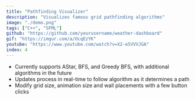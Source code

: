 ```yaml
---
title: "Pathfinding Visualizer"
description: "Visualizes famous grid pathfinding algorithms"
image: "./demo.png"
tags: ["C++", "SFML"]
github: "https://github.com/yourusername/weather-dashboard"
gif: "https://imgur.com/a/OcqEzYK"
youtube: "https://www.youtube.com/watch?v=X2-e5VVVJGA"
index: 4
---
```


- Currently supports AStar, BFS, and Greedy BFS, with additional algorithms in the future
- Updates process in real-time to follow algorithm as it determines a path
- Modify grid size, animation size and wall placements with a few button clicks